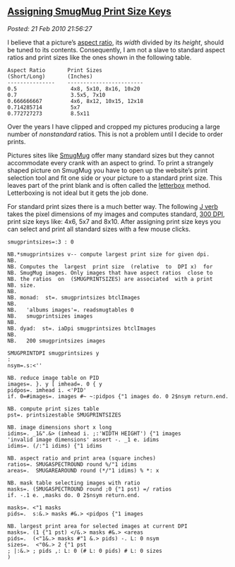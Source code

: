 [Assigning SmugMug Print Size
Keys](http://bakerjd99.wordpress.com/2010/02/21/assigning-smugmug-print-size-keys/)
-----------------------------------------------------------------------------------------------------------------

*Posted: 21 Feb 2010 21:56:27*

I believe that a picture’s [aspect
ratio](http://en.wikipedia.org/wiki/Aspect\_ratio\_(image)), its *width*
divided by its *height*, should be tuned to its contents. Consequently,
I am not a slave to standard aspect ratios and print sizes like the ones
shown in the following table.

    Aspect Ratio       Print Sizes
    (Short/Long)       (Inches)
    ---------------    ------------------------
    0.5                 4x8, 5x10, 8x16, 10x20
    0.7                 3.5x5, 7x10
    0.666666667         4x6, 8x12, 10x15, 12x18
    0.714285714         5x7
    0.772727273         8.5x11


Over the years I have clipped and cropped my pictures producing a large
number of *nonstandard* ratios. This is not a problem until I decide to
order prints.

Pictures sites like [SmugMug](http://www.smugmug.com/) offer many
standard sizes but they cannot accommodate every crank with an aspect to
grind. To print a strangely shaped picture on SmugMug you have to open
up the website’s print selection tool and fit one side or your picture
to a standard print size. This leaves part of the print blank and is
often called the [letterbox](http://en.wikipedia.org/wiki/Letterbox)
method. Letterboxing is not ideal but it gets the job done.

For standard print sizes there is a much better way. The following [J
verb](http://www.jsoftware.com/) takes the pixel dimensions of my images
and computes standard, [300
DPI](http://www.rideau-info.com/photos/mythdpi.html), print size keys
like: 4x6, 5x7 and 8x10. After assigning print size keys you can select
and print all standard sizes with a few mouse clicks.

    smugprintsizes=:3 : 0

    NB.*smugprintsizes v-- compute largest print size for given dpi.
    NB.
    NB. Computes the  largest  print size  (relative  to  DPI x)  for
    NB. SmugMug images. Only images that have aspect ratios  close to
    NB. the ratios  on  (SMUGPRINTSIZES) are associated  with a print
    NB. size.
    NB.
    NB. monad:  st=. smugprintsizes btclImages
    NB.
    NB.   'albums images'=. readsmugtables 0
    NB.   smugprintsizes images
    NB.
    NB. dyad:  st=. iaDpi smugprintsizes btclImages
    NB.
    NB.   200 smugprintsizes images

    SMUGPRINTDPI smugprintsizes y
    :
    nsym=.s:<''

    NB. reduce image table on PID
    images=. }. y [ imhead=. 0 { y
    pidpos=. imhead i. <'PID'
    if. 0=#images=. images #~ ~:pidpos {"1 images do. 0 2$nsym return.end.

    NB. compute print sizes table
    pst=. printsizestable SMUGPRINTSIZES

    NB. image dimensions short x long
    idims=. _1&".&> (imhead i. ;:'WIDTH HEIGHT') {"1 images
    'invalid image dimensions' assert -. _1 e. idims
    idims=. (/:"1 idims) {"1 idims

    NB. aspect ratio and print area (square inches)
    ratios=. SMUGASPECTROUND round %/"1 idims
    areas=.  SMUGAREAROUND round (*/"1 idims) % *: x

    NB. mask table selecting images with ratio
    masks=. (SMUGASPECTROUND round ;0 {"1 pst) =/ ratios
    if. -.1 e. ,masks do. 0 2$nsym return.end.

    masks=. <"1 masks
    pids=.  s:&.> masks #&.> <pidpos {"1 images

    NB. largest print area for selected images at current DPI
    masks=. (1 {"1 pst) </&.> masks #&.> <areas
    pids=.  (<"1&.> masks #"1 &.> pids) -. L: 0 nsym
    sizes=.  <"0&.> 2 {"1 pst
    ; |:&.> ; pids ,: L: 0 (# L: 0 pids) # L: 0 sizes
    )
